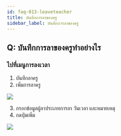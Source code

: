 ```yaml
---
id: faq-013-leaveteacher
title: บันทึกการลาของครู
sidebar_label: บันทึกการลาของครู
---
```


## Q: บันทึกการลาของครูทำอย่างไร

### ไปที่เมนูการลงเวลา

1.  บันทึกลาครู
2.  เพิ่มการลาครู

![](/img/manual/faq/13.jpg)

3.  กรอกข้อมูลผู้ลาประเภทการลา วันเวลา และหมายเหตุ
4.  กดปุ่มเพิ่ม

![](/img/manual/faq/13_1.jpg)
